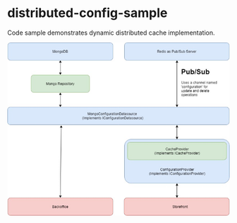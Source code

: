 # distributed-config-sample
Code sample demonstrates dynamic distributed cache implementation. 

![alt text](https://raw.githubusercontent.com/ibrahimkalyoncu/distributed-config-sample/master/diagram.jpg)

